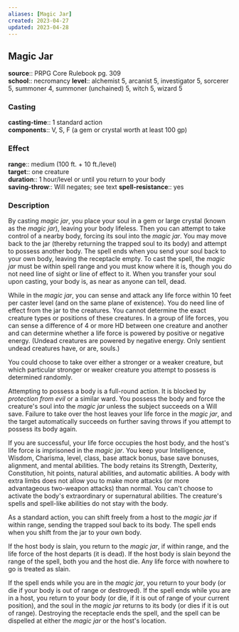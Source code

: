 ```yaml
---
aliases: [Magic Jar]
created: 2023-04-27
updated: 2023-04-28
---
```


## Magic Jar

**source**:: PRPG Core Rulebook pg. 309  
**school**:: necromancy
**level**:: alchemist 5, arcanist 5, investigator 5, sorcerer 5, summoner 4, summoner (unchained) 5, witch 5, wizard 5

### Casting

**casting-time**:: 1 standard action  
**components**:: V, S, F (a gem or crystal worth at least 100 gp)

### Effect

**range**:: medium (100 ft. + 10 ft./level)  
**target**:: one creature  
**duration**:: 1 hour/level or until you return to your body  
**saving-throw**:: Will negates; see text
**spell-resistance**:: yes

### Description

By casting *magic jar*, you place your soul in a gem or large crystal (known as the *magic jar*), leaving your body lifeless. Then you can attempt to take control of a nearby body, forcing its soul into the *magic jar*. You may move back to the jar (thereby returning the trapped soul to its body) and attempt to possess another body. The spell ends when you send your soul back to your own body, leaving the receptacle empty. To cast the spell, the *magic jar* must be within spell range and you must know where it is, though you do not need line of sight or line of effect to it. When you transfer your soul upon casting, your body is, as near as anyone can tell, dead.  
  
While in the *magic jar*, you can sense and attack any life force within 10 feet per caster level (and on the same plane of existence). You do need line of effect from the jar to the creatures. You cannot determine the exact creature types or positions of these creatures. In a group of life forces, you can sense a difference of 4 or more HD between one creature and another and can determine whether a life force is powered by positive or negative energy. (Undead creatures are powered by negative energy. Only sentient undead creatures have, or are, souls.)  
  
You could choose to take over either a stronger or a weaker creature, but which particular stronger or weaker creature you attempt to possess is determined randomly.  
  
Attempting to possess a body is a full-round action. It is blocked by *protection from evil* or a similar ward. You possess the body and force the creature's soul into the *magic jar* unless the subject succeeds on a Will save. Failure to take over the host leaves your life force in the *magic jar*, and the target automatically succeeds on further saving throws if you attempt to possess its body again.  
  
If you are successful, your life force occupies the host body, and the host's life force is imprisoned in the *magic jar*. You keep your Intelligence, Wisdom, Charisma, level, class, base attack bonus, base save bonuses, alignment, and mental abilities. The body retains its Strength, Dexterity, Constitution, hit points, natural abilities, and automatic abilities. A body with extra limbs does not allow you to make more attacks (or more advantageous two-weapon attacks) than normal. You can't choose to activate the body's extraordinary or supernatural abilities. The creature's spells and spell-like abilities do not stay with the body.  
  
As a standard action, you can shift freely from a host to the *magic jar* if within range, sending the trapped soul back to its body. The spell ends when you shift from the jar to your own body.  
  
If the host body is slain, you return to the *magic jar*, if within range, and the life force of the host departs (it is dead). If the host body is slain beyond the range of the spell, both you and the host die. Any life force with nowhere to go is treated as slain.  
  
If the spell ends while you are in the *magic jar*, you return to your body (or die if your body is out of range or destroyed). If the spell ends while you are in a host, you return to your body (or die, if it is out of range of your current position), and the soul in the *magic jar* returns to its body (or dies if it is out of range). Destroying the receptacle ends the spell, and the spell can be dispelled at either the *magic jar* or the host's location.
